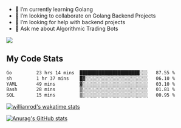 
- 🌱 I’m currently learning Golang
- 👯 I’m looking to collaborate on Golang Backend Projects
- 🤔 I’m looking for help with backend projects
- 💬 Ask me about Algorithmic Trading Bots

![](https://github-profile-trophy.vercel.app/?username=kevinbarrero)

## My Code Stats

<!--START_SECTION:waka-->

```txt
Go         23 hrs 14 mins  ██████████████████████░░░   87.55 %
sh         1 hr 37 mins    █▓░░░░░░░░░░░░░░░░░░░░░░░   06.10 %
YAML       49 mins         ▓░░░░░░░░░░░░░░░░░░░░░░░░   03.10 %
Bash       28 mins         ▒░░░░░░░░░░░░░░░░░░░░░░░░   01.81 %
SQL        15 mins         ▒░░░░░░░░░░░░░░░░░░░░░░░░   00.95 %
```

<!--END_SECTION:waka-->

[![willianrod's wakatime stats](https://github-readme-stats.vercel.app/api/wakatime?username=holdandup&layout=compact&theme=react&custom_title=Wakatime%20All%20Time%20Stats&langs_count=8)](https://github.com/anuraghazra/github-readme-stats)

[![Anurag's GitHub stats](https://github-readme-stats.vercel.app/api?username=Kevinbarrero)](https://github.com/anuraghazra/github-readme-stats)




